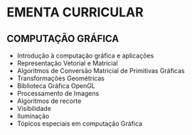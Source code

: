 # EMENTA CURRICULAR 

## COMPUTAÇÃO GRÁFICA 

- Introdução à computação gráfica e aplicações
- Representação Vetorial e Matricial
- Algoritmos de Conversão Matricial de Primitivas Gráficas
- Transformações Geométricas
- Biblioteca Gráfica OpenGL
- Processamento de Imagens
- Algoritmos de recorte
- Visibilidade
- Iluminação
- Tópicos especiais em computação Gráfica
